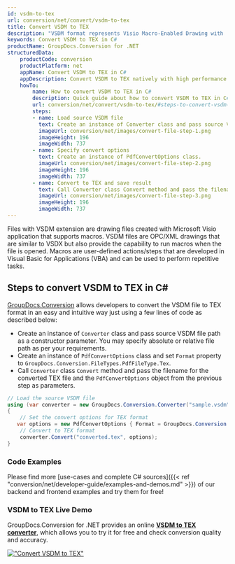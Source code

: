 ```yaml
---
id: vsdm-to-tex
url: conversion/net/convert/vsdm-to-tex
title: Convert VSDM to TEX
description: "VSDM format represents Visio Macro-Enabled Drawing with .vsdm extension. Learn how to convert VSDM to TEX file programmatically in C# language using GroupDocs.Conversion for .NET library."
keywords: Convert VSDM to TEX in C#
productName: GroupDocs.Conversion for .NET
structuredData:
    productCode: conversion
    productPlatform: net
    appName: Convert VSDM to TEX in C#
    appDescription: Convert VSDM to TEX natively with high performance using C# language and server side GroupDocs.Conversion for .NET APIs, without the use of any software like Microsoft or Open Office.
    howTo:
        name: How to convert VSDM to TEX in C# 
        description: Quick guide about how to convert VSDM to TEX in C# with high performance and accuracy.
        url: conversion/net/convert/vsdm-to-tex/#steps-to-convert-vsdm-to-tex-in-c
        steps:
        - name: Load source VSDM file 
          text: Create an instance of Converter class and pass source VSDM file path as a constructor parameter. You may specify absolute or relative file path as per your requirements. 
          imageUrl: conversion/net/images/convert-file-step-1.png
          imageHeight: 196
          imageWidth: 737
        - name: Specify convert options 
          text: Create an instance of PdfConvertOptions class.
          imageUrl: conversion/net/images/convert-file-step-2.png
          imageHeight: 196
          imageWidth: 737
        - name: Convert to TEX and save result 
          text: Call Converter class Convert method and pass the filename for the converted HTML file and the PdfConvertOptions object from the previous step as parameters.
          imageUrl: conversion/net/images/convert-file-step-3.png
          imageHeight: 196
          imageWidth: 737
---
```


Files with VSDM extension are drawing files created with Microsoft Visio application that supports macros. VSDM files are OPC/XML drawings that are similar to VSDX but also provide the capability to run macros when the file is opened. Macros are user-defined actions/steps that are developed in Visual Basic for Applications (VBA) and can be used to perform repetitive tasks.

## Steps to convert VSDM to TEX in C#

[GroupDocs.Conversion](https://products.groupdocs.com/conversion/net) allows developers to convert the VSDM file to TEX format in an easy and intuitive way just using a few lines of code as described below:

* Create an instance of `Converter` class and pass source VSDM file path as a constructor parameter. You may specify absolute or relative file path as per your requirements. 
* Create an instance of `PdfConvertOptions` class and set `Format` property to `GroupDocs.Conversion.FileTypes.PdfFileType.Tex`.
* Call `Converter` class `Convert` method and pass the filename for the converted TEX file and the `PdfConvertOptions` object from the previous step as parameters.

```csharp
// Load the source VSDM file
using (var converter = new GroupDocs.Conversion.Converter("sample.vsdm"))
{
    // Set the convert options for TEX format
   var options = new PdfConvertOptions { Format = GroupDocs.Conversion.FileTypes.PdfFileType.Tex };
    // Convert to TEX format
    converter.Convert("converted.tex", options);
}
```

### Code Examples

Please find more [use-cases and complete C# sources]({{< ref "conversion/net/developer-guide/examples-and-demos.md" >}}) of our backend and frontend examples and try them for free!

### VSDM to TEX Live Demo

GroupDocs.Conversion for .NET provides an online [**VSDM to TEX converter**](https://products.groupdocs.app/conversion/vsdm-to-tex), which allows you to try it for free and check conversion quality and accuracy.

[!["Convert VSDM to TEX"](conversion/net/images/convert-to-tex/convert-vsdm-to-tex.png)](https://products.groupdocs.app/conversion/vsdm-to-tex)